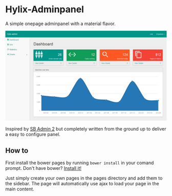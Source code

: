 # Hylix-Adminpanel
A simple onepage adminpanel with a material flavor.

![Adminpanel screenshot](screenshot.jpg)

Inspired by [SB Admin 2](http://startbootstrap.com/template-overviews/sb-admin-2/) but completely written from the ground up to deliver a easy to configure panel.

## How to
First install the bower pages by running `bower install` in your comand prompt. Don't have bower? [Install it!](http://bower.io/)

Just simply create your own pages in the pages directory and add them to the sidebar. The page will automatically use ajax to load your page in the main content.
